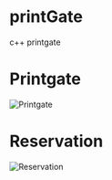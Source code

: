 # printGate
c++ printgate

# Printgate
![Printgate](https://github.com/jsgrowing315/printGate/blob/main/screenshot1.png)

# Reservation
![Reservation](https://github.com/jsgrowing315/printGate/blob/main/screenshot2.png)